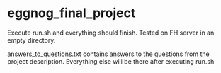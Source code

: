 # eggnog_final_project

Execute run.sh and everything should finish.
Tested on FH server in an empty directory.

answers_to_questions.txt contains answers to the questions
from the project description. Everything else will be there after
executing run.sh
